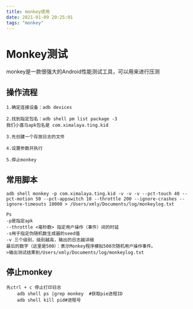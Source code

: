 ```yaml
---
title: monkey使用
date: 2021-01-09 20:25:01
tags: "monkey"
---
```

# Monkey测试
monkey是一款很强大的Android性能测试工具，可以用来进行压测

## 操作流程
```
1.确定连接设备：adb devices

2.找到指定包名：adb shell pm list package -3  
我们小喜马apk包名是 com.ximalaya.ting.kid

3.先创建一个存放日志的文件

4.设置参数并执行

5.停止monkey

```

## 常用脚本
```
adb shell monkey -p com.ximalaya.ting.kid -v -v -v --pct-touch 40 --pct-motion 50 --pct-appswitch 10 --throttle 200 --ignore-crashes --ignore-timeouts 10000 > /Users/xmly/Documents/log/monkeylog.txt

```
```
Ps 
-p是指定apk
--throttle <毫秒数> 指定用户操作（事件）间的时延
-s用于指定伪随机数生成器的seed值
-v 三个级别，级别越高，输出的日志越详细
最后的数字（这里是500）：表示Monkey程序模拟500次随机用户操作事件。
>输出测试结果到/Users/xmly/Documents/log/monkeylog.txt
```
## 停止monkey
```
先ctrl + c 停止打印日志
	adb shell ps |grep monkey  #获取pie进程ID
	adb shell kill pid#进程号
```